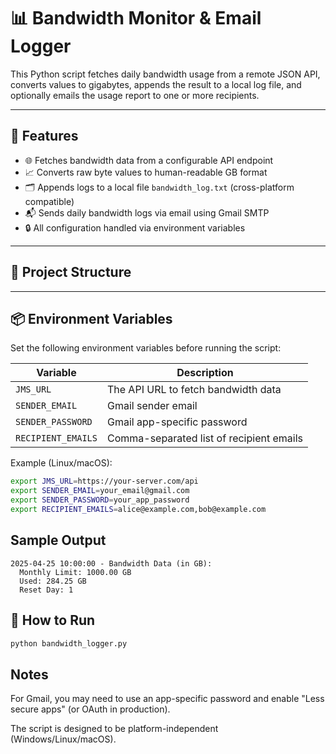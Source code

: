 # 📊 Bandwidth Monitor & Email Logger

This Python script fetches daily bandwidth usage from a remote JSON API, converts values to gigabytes, appends the result to a local log file, and optionally emails the usage report to one or more recipients.

---

## 🔧 Features

- 🌐 Fetches bandwidth data from a configurable API endpoint
- 📈 Converts raw byte values to human-readable GB format
- 🗂 Appends logs to a local file `bandwidth_log.txt` (cross-platform compatible)
- 📬 Sends daily bandwidth logs via email using Gmail SMTP
- 🔒 All configuration handled via environment variables

---

## 📁 Project Structure


---

## 📦 Environment Variables

Set the following environment variables before running the script:

| Variable           | Description                                |
|--------------------|--------------------------------------------|
| `JMS_URL`          | The API URL to fetch bandwidth data        |
| `SENDER_EMAIL`     | Gmail sender email                         |
| `SENDER_PASSWORD`  | Gmail app-specific password                |
| `RECIPIENT_EMAILS` | Comma-separated list of recipient emails   |

Example (Linux/macOS):
```bash
export JMS_URL=https://your-server.com/api
export SENDER_EMAIL=your_email@gmail.com
export SENDER_PASSWORD=your_app_password
export RECIPIENT_EMAILS=alice@example.com,bob@example.com
```

## Sample Output
```
2025-04-25 10:00:00 - Bandwidth Data (in GB):
  Monthly Limit: 1000.00 GB
  Used: 284.25 GB
  Reset Day: 1
```

## 🚀 How to Run
```bash
python bandwidth_logger.py


```

## Notes
For Gmail, you may need to use an app-specific password and enable "Less secure apps" (or OAuth in production).

The script is designed to be platform-independent (Windows/Linux/macOS).